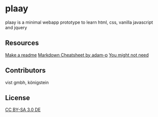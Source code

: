 # plaay
plaay is a minimal webapp prototype to learn html, css, vanilla javascript and jquery

## Resources

[Make a readme](https://www.makeareadme.com)
[Markdown Cheatsheet by adam-p](https://github.com/adam-p/markdown-here/wiki/Markdown-Cheatsheet)
[You might not need](http://youmightnotneedjquery.com)

## Contributors
vist gmbh, königstein

## License
[CC BY-SA 3.0 DE](https://creativecommons.org/licenses/by-sa/3.0/de/)
